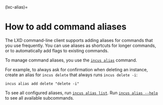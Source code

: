 (lxc-alias)=
# How to add command aliases

The LXD command-line client supports adding aliases for commands that you use frequently.
You can use aliases as shortcuts for longer commands, or to automatically add flags to existing commands.

To manage command aliases, you use the [`incus alias`](incus_alias.md) command.

For example, to always ask for confirmation when deleting an instance, create an alias for `incus delete` that always runs `incus delete -i`:

    incus alias add delete "delete -i"

To see all configured aliases, run [`incus alias list`](incus_alias_list.md).
Run [`incus alias --help`](incus_alias.md) to see all available subcommands.
